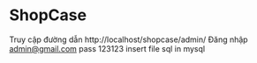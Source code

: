 # ShopCase
Truy cập đường dẫn http://localhost/shopcase/admin/
Đăng nhập admin@gmail.com pass 123123
insert file sql in mysql
